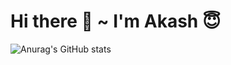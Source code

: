 # Hi there 👋 ~ I'm Akash 😇

![Anurag's GitHub stats](https://github-readme-stats.vercel.app/api?username=akashkmt&show_icons=true&theme=dark)
